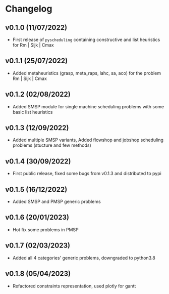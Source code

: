 # Changelog

<!--next-version-placeholder-->

## v0.1.0 (11/07/2022)

- First release of `pyscheduling` containing constructive and list heuristics for Rm | Sijk | Cmax
  
## v0.1.1 (25/07/2022)

- Added metaheuristics (grasp, meta_raps, lahc, sa, aco) for the problem Rm | Sijk | Cmax

## v0.1.2 (02/08/2022)

- Added SMSP module for single machine scheduling problems with some basic list heuristics

## v0.1.3 (12/09/2022)

- Added multiple SMSP variants, Added flowshop and jobshop scheduling problems (stucture and few methods)

## v0.1.4 (30/09/2022)

- First public release, fixed some bugs from v0.1.3 and distributed to pypi

## v0.1.5 (16/12/2022)

- Added SMSP and PMSP generic problems

## v0.1.6 (20/01/2023)

- Hot fix some problems in PMSP

## v0.1.7 (02/03/2023)

- Added all 4 categories' generic problems, downgraded to python3.8

## v0.1.8 (05/04/2023)

- Refactored constraints representation, used plotly for gantt